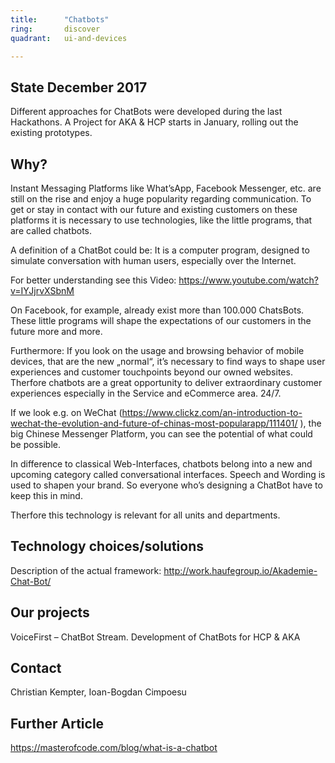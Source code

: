 ```yaml
---
title:      "Chatbots"
ring:       discover
quadrant:   ui-and-devices

---
```


## State December 2017
Different approaches for ChatBots were developed during the last Hackathons. A Project for AKA & HCP starts in January, rolling out the existing prototypes.


## Why?

Instant Messaging Platforms like What’sApp, Facebook Messenger, etc. are still on the rise and enjoy a huge popularity regarding
communication. To get or stay in contact with our future and existing customers on these platforms it is necessary to use technologies,
like the little programs, that are called chatbots.

A definition of a ChatBot could be: 
It is a computer program, designed to simulate conversation with human users, especially over the
Internet.

For better understanding see this Video:
https://www.youtube.com/watch?v=IYJjrvXSbnM 

On Facebook, for example, already exist more than 100.000 ChatsBots. These little programs will shape the expectations of our customers in the future more and more.

Furthermore: If you look on the usage and browsing behavior of mobile devices, that are the new „normal“, it’s
necessary to find ways to shape user experiences and customer touchpoints beyond our owned websites. Therfore chatbots are a
great opportunity to deliver extraordinary customer experiences especially in the Service and eCommerce area. 24/7. 

If we look e.g. on WeChat (https://www.clickz.com/an-introduction-to-wechat-the-evolution-and-future-of-chinas-most-popularapp/111401/ ), the big Chinese Messenger Platform, you can see the potential of what could be possible.

In difference to classical Web-Interfaces, chatbots belong into a new and upcoming category called conversational interfaces. Speech and
Wording is used to shapen your brand. So everyone who’s designing a ChatBot have to keep this in mind.

Therfore this technology is relevant for all units and departments.


## Technology choices/solutions

Description of the actual framework: http://work.haufegroup.io/Akademie-Chat-Bot/ 

## Our projects 
VoiceFirst – ChatBot Stream. Development of ChatBots for HCP & AKA 


## Contact
Christian Kempter, Ioan-Bogdan Cimpoesu

## Further Article
https://masterofcode.com/blog/what-is-a-chatbot 

